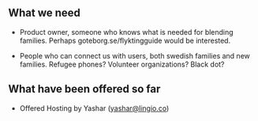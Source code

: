 ## What we need

- Product owner, someone who knows what is needed for blending families. Perhaps goteborg.se/flyktingguide would be interested.

- People who can connect us with users, both swedish families and new families. Refugee phones? Volunteer organizations? Black dot?

## What have been offered so far

- Offered Hosting by Yashar (yashar@lingio.co)
